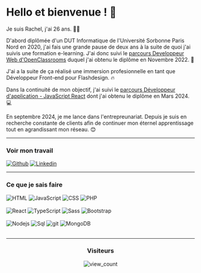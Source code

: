 # Hello et bienvenue ! 👋

Je suis Rachel, j'ai 26 ans. 🙋‍♀️

D'abord diplômée d'un DUT Informatique de l'Université Sorbonne Paris Nord en 2020, j'ai fais une grande pause de deux ans à la suite de quoi j'ai suivis une formation e-learning. J'ai donc suivi le [parcours Developpeur Web d'OpenClassrooms](https://openclassrooms.com/fr/paths/717-developpeur-web) duquel j'ai obtenu le diplôme en Novembre 2022. 📜

J'ai a la suite de ça réalisé une immersion profesionnelle en tant que Développeur Front-end pour Flashdesign. 🔥

Dans la continuité de mon objectif, j'ai suivi le [parcours Développeur d'application - JavaScript React](https://openclassrooms.com/fr/paths/516-developpeur-dapplication-javascript-react) dont j'ai obtenu le diplôme en Mars 2024. 💻

En septembre 2024, je me lance dans l'entrepreunariat. Depuis je suis en recherche constante de clients afin de continuer mon éternel apprentissage tout en agrandissant mon réseau. 😊

---

### Voir mon travail

[![Github](https://img.shields.io/badge/-Github-000?style=for-the-badge&logo=Github&logoColor=white)](https://github.com/barthRachel)
[![Linkedin](https://img.shields.io/badge/-LinkedIn-blue?style=for-the-badge&logo=Linkedin&logoColor=white)](https://www.linkedin.com/in/rachel-barthelery/)

---

### Ce que je sais faire

<p>
  <img alt="HTML" src="https://img.shields.io/badge/html5-%23E34F26.svg?style=for-the-badge&logo=html5&logoColor=white" />
  <img alt="JavaScript" src="https://img.shields.io/badge/javascript-%23323330.svg?style=for-the-badge&logo=javascript&logoColor=%23F7DF1E" />
  <img alt="CSS" src="https://img.shields.io/badge/CSS-239120?&style=for-the-badge&logo=css3&logoColor=white" />
  <img alt="PHP" src="https://img.shields.io/badge/PHP-777BB4?style=for-the-badge&logo=php&logoColor=white" />
  <br><br>
  <img alt="React" src="https://img.shields.io/badge/-React-45b8d8?style=for-the-badge&logo=react&logoColor=white" />
  <img alt="TypeScript" src="https://img.shields.io/badge/-TypeScript-007ACC?style=for-the-badge&logo=typescript&logoColor=white" />
  <img alt="Sass" src="https://img.shields.io/badge/-Sass-CC6699?style=for-the-badge&logo=sass&logoColor=white" />
  <img alt="Bootstrap" src="https://img.shields.io/badge/Bootstrap-563D7C?style=for-the-badge&logo=bootstrap&logoColor=white" />
   <br><br>
  <img alt="Nodejs" src="https://img.shields.io/badge/-Nodejs-43853d?style=for-the-badge&logo=Node.js&logoColor=white" />
  <img alt="Sql" src="https://img.shields.io/badge/-SQL-0079d6?style=for-the-badge&logo=mysql&logoColor=white" />
  <img alt="git" src="https://img.shields.io/badge/-Git-F05032?style=for-the-badge&logo=git&logoColor=white" />
  <img alt="MongoDB" src="https://img.shields.io/badge/-MongoDB-13aa52?style=for-the-badge&logo=mongodb&logoColor=white" />
<br><br>
</p>

---



<div align="center"><h3 align="center">Visiteurs</h3><img src="https://profile-counter.glitch.me/%7BbarthRachel%7D/count.svg" alt="view_count" /></div>
<!--
**barthRachel/barthRachel** is a ✨ _special_ ✨ repository because its `README.md` (this file) appears on your GitHub profile.

Here are some ideas to get you started:

- 🔭 I’m currently working on ...
- 🌱 I’m currently learning ...
- 👯 I’m looking to collaborate on ...
- 🤔 I’m looking for help with ...
- 💬 Ask me about ...
- 📫 How to reach me: ...
- 😄 Pronouns: ...
- ⚡ Fun fact: ...
-->
